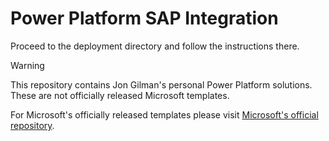# Power Platform SAP Integration

Proceed to the deployment directory and follow the instructions there.

> [!WARNING]
> This repository contains Jon Gilman's personal Power Platform solutions. These are not officially released Microsoft templates.

For Microsoft's officially released templates please visit [Microsoft's official repository](https://github.com/microsoft/Templates-for-Power-Platform).
